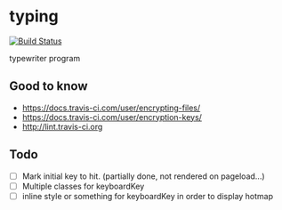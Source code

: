 # typing

[![Build Status](https://img.shields.io/travis/manonet/typing/master.svg)](https://travis-ci.org/manonet/typing)

typewriter program


## Good to know

* https://docs.travis-ci.com/user/encrypting-files/
* https://docs.travis-ci.com/user/encryption-keys/
* http://lint.travis-ci.org

## Todo

- [ ] Mark initial key to hit. (partially done, not rendered on pageload...)
- [ ] Multiple classes for keyboardKey
- [ ] inline style or something for keyboardKey in order to display hotmap

